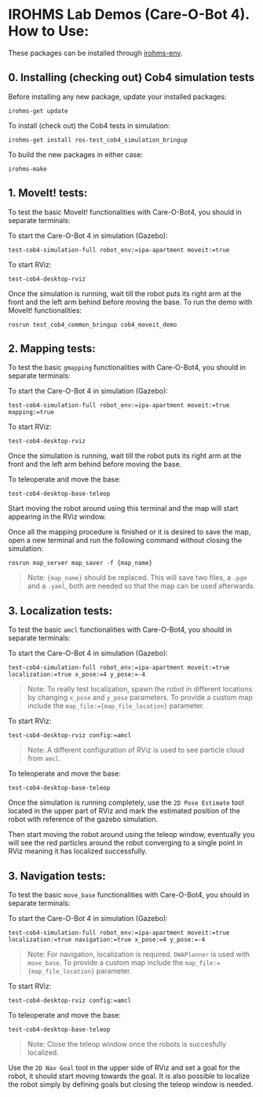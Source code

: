 # IROHMS Lab Demos (Care-O-Bot 4). How to Use:

These packages can be installed through [irohms-env](https://github.com/juandhv/tue-env).

## 0. Installing (checking out) Cob4 simulation tests

Before installing any new package, update your installed packages:

```
irohms-get update
```

To install (check out) the Cob4 tests in simulation:

```
irohms-get install ros-test_cob4_simulation_bringup
```

To build the new packages in either case:

```
irohms-make
```

## 1. MoveIt! tests:

To test the basic MoveIt! functionalities with Care-O-Bot4, you should in separate terminals:

To start the Care-O-Bot 4 in simulation (Gazebo):

```
test-cob4-simulation-full robot_env:=ipa-apartment moveit:=true
```

To start RViz:

```
test-cob4-desktop-rviz
```

Once the simulation is running, wait till the robot puts its right arm at the front and the left arm behind before moving the base. To run the demo with MoveIt! functionalities:

```
rosrun test_cob4_common_bringup cob4_moveit_demo
```

## 2. Mapping tests:

To test the basic `gmapping` functionalities with Care-O-Bot4, you should in separate terminals:

To start the Care-O-Bot 4 in simulation (Gazebo):

```
test-cob4-simulation-full robot_env:=ipa-apartment moveit:=true mapping:=true
```

To start RViz:

```
test-cob4-desktop-rviz
```

Once the simulation is running, wait till the robot puts its right arm at the front and the left arm behind before moving the base.

To teleoperate and move the base:

```
test-cob4-desktop-base-teleop
```

Start moving the robot around using this terminal and the map will start appearing in the RViz window.

Once all the mapping procedure is finished or it is desired to save the map, open a new terminal and run the following command without closing the simulation:

```
rosrun map_server map_saver -f {map_name}
```

> Note: `{map_name}` should be replaced. This will save two files, a `.pgm` and a `.yaml`, both are needed so that the map can be used afterwards.

## 3. Localization tests:

To test the basic `amcl` functionalities with Care-O-Bot4, you should in separate terminals:

To start the Care-O-Bot 4 in simulation (Gazebo):

```
test-cob4-simulation-full robot_env:=ipa-apartment moveit:=true localization:=true x_pose:=4 y_pose:=-4
```

> Note: To really test localization, spawn the robot in different locations by changing `x_pose` and `y_pose` parameters. To provide a custom map include the `map_file:={map_file_location}` parameter.

To start RViz:

```
test-cob4-desktop-rviz config:=amcl
```

> Note: A different configuration of RViz is used to see particle cloud from `amcl`.

To teleoperate and move the base:

```
test-cob4-desktop-base-teleop
```

Once the simulation is running completely, use the `2D Pose Estimate` tool located in the upper part of RViz and mark the estimated position of the robot with reference of the gazebo simulation.

Then start moving the robot around using the teleop window, eventually you will see the red particles around the robot converging to a single point in RViz meaning it has localized successfully.

## 3. Navigation tests:

To test the basic `move_base` functionalities with Care-O-Bot4, you should in separate terminals:

To start the Care-O-Bot 4 in simulation (Gazebo):

```
test-cob4-simulation-full robot_env:=ipa-apartment moveit:=true localization:=true navigation:=true x_pose:=4 y_pose:=-4
```

> Note: For navigation, localization is required. `DWAPlanner` is used with `move_base`. To provide a custom map include the `map_file:={map_file_location}` parameter.

To start RViz:

```
test-cob4-desktop-rviz config:=amcl
```

To teleoperate and move the base:

```
test-cob4-desktop-base-teleop
```

> Note: Close the teleop window once the robots is succesfully localized.

Use the `2D Nav Goal` tool in the upper side of RViz and set a goal for the robot, it should start moving towards the goal. It is also possible to localize the robot simply by defining goals but closing the teleop window is needed.
